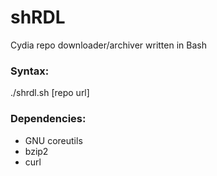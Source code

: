 # shRDL
Cydia repo downloader/archiver written in Bash

### Syntax:
./shrdl.sh [repo url]

### Dependencies:
- GNU coreutils
- bzip2
- curl
